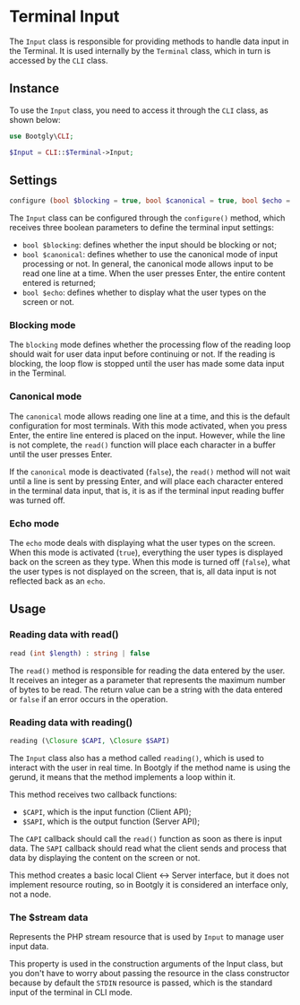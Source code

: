# Terminal Input

The `Input` class is responsible for providing methods to handle data input in the Terminal. It is used internally by the `Terminal` class, which in turn is accessed by the `CLI` class.

## Instance

To use the `Input` class, you need to access it through the `CLI` class, as shown below:

```php
use Bootgly\CLI;

$Input = CLI::$Terminal->Input;
```

## Settings

```php
configure (bool $blocking = true, bool $canonical = true, bool $echo = true) : Input
```

The `Input` class can be configured through the `configure()` method, which receives three boolean parameters to define the terminal input settings:

- `bool $blocking`:
defines whether the input should be blocking or not;
- `bool $canonical`:
defines whether to use the canonical mode of input processing or not. In general, the canonical mode allows input to be read one line at a time. When the user presses Enter, the entire content entered is returned;
- `bool $echo`:
defines whether to display what the user types on the screen or not.

### Blocking mode

The `blocking` mode defines whether the processing flow of the reading loop should wait for user data input before continuing or not. If the reading is blocking, the loop flow is stopped until the user has made some data input in the Terminal.

### Canonical mode

The `canonical` mode allows reading one line at a time, and this is the default configuration for most terminals. With this mode activated, when you press Enter, the entire line entered is placed on the input. However, while the line is not complete, the `read()` function will place each character in a buffer until the user presses Enter.

If the `canonical` mode is deactivated (`false`), the `read()` method will not wait until a line is sent by pressing Enter, and will place each character entered in the terminal data input, that is, it is as if the terminal input reading buffer was turned off.

### Echo mode

The `echo` mode deals with displaying what the user types on the screen. When this mode is activated (`true`), everything the user types is displayed back on the screen as they type. When this mode is turned off (`false`), what the user types is not displayed on the screen, that is, all data input is not reflected back as an `echo`.

## Usage

### Reading data with read()

```php
read (int $length) : string | false
```

The `read()` method is responsible for reading the data entered by the user. It receives an integer as a parameter that represents the maximum number of bytes to be read. The return value can be a string with the data entered or `false` if an error occurs in the operation.

### Reading data with reading()

```php
reading (\Closure $CAPI, \Closure $SAPI)
```

The `Input` class also has a method called `reading()`, which is used to interact with the user in real time.
In Bootgly if the method name is using the gerund, it means that the method implements a loop within it.

This method receives two callback functions:

- `$CAPI`, which is the input function (Client API);
- `$SAPI`, which is the output function (Server API);

The `CAPI` callback should call the `read()` function as soon as there is input data.
The `SAPI` callback should read what the client sends and process that data by displaying the content on the screen or not.

This method creates a basic local Client <-> Server interface, but it does not implement resource routing, so in Bootgly it is considered an interface only, not a node.

### The $stream data

Represents the PHP stream resource that is used by `Input` to manage user input data.

This property is used in the construction arguments of the Input class, but you don't have to worry about passing the resource in the class constructor because by default the `STDIN` resource is passed, which is the standard input of the terminal in CLI mode.
